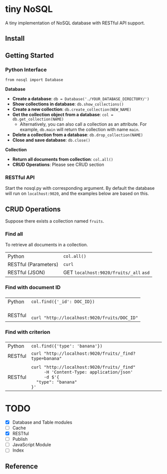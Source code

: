 # tiny NoSQL
A tiny implementation of NoSQL database with RESTful API support.

## Install

## Getting Started

### Python Interface

```
from nosql import Database
```
**Database**
- **Create a database**: `db = Database('./YOUR_DATABASE_DIRECTORY/')`
- **Show collections in database**: `db.show_collections()`
- **Create a new collection**: `db.create_collection(NEW_NAME)`
- **Get the collection object from a database**: `col = db.get_collection(NAME)`
  - Alternatively, you can also call a collection as an attribute. For example, `db.main` will return the collection with name `main`.
- **Delete a collection from a database**: `db.drop_collection(NAME)` 
- **Close and save database**: `db.close()`

**Collection**
- **Return all documents from collection**: `col.all()`
- **CRUD Operations**: Please see CRUD section

### RESTful API

Start the nosql.py with corresponding argument. By default the database will run on `localhost:9020`, and the examples below are based on this.

## CRUD Operations

Suppose there exists a collection named `fruits`.

### Find all

To retrieve all documents in a collection.

|      |      |
| ---- | ---- |
|  Python |    `col.all()`  |
|    RESTful (Parameters)|  `curl`  |
| RESTful (JSON)  |  GET `localhost:9020/fruits/_all` ```asd```  |


### Find with document ID

<table>
<thead><td></td><td></td></thead>

<tr><td>Python</td><td><code>col.find({'_id': DOC_ID})</code></td>
</tr>

<tr><td></td><td></td>
</tr>

<tr><td></td><td></td>
</tr>

<tr><td>RESTful</td><td>
<code>
curl "http://localhost:9020/fruits/DOC_ID"
</code>
</td>
</tr>
</table>

### Find with criterion

<table>
<thead><td></td><td></td></thead>

<tr><td>Python</td><td><code>col.find({'type': 'banana'})</code></td>
</tr>

<tr><td>RESTful</td><td>
<code>curl "http://localhost:9020/fruits/_find?type=banana"</code>
</td></tr>

<tr><td></td><td></td>
</tr>

<tr><td>RESTful</td><td>
<code>curl "http://localhost:9020/fruits/_find" 
     -H 'Content-Type: application/json' 
     -d $'{
  "type": "banana"
}'
</code>
</td>
</tr>
</table>




# TODO

-[x] Database and Table modules
-[ ] Cache
-[x] RESTful
-[ ] Publish
-[ ] JavaScript Module
-[ ] Index

## Reference

